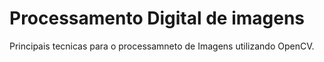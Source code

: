# Processamento Digital de imagens

Principais tecnicas para o processamneto de Imagens utilizando OpenCV.
